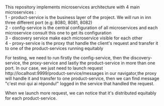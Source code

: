 This repository implements microservices architecture with 4 main microservices :  
1 - product-service is the business layer of the project. We will run in inn three different port (e.g: 8080, 8081, 8082)  
2 - config-service is the central configuration of all microservices and each microservice consult this one to get its configuration  
3 - discovery service make each microservice visible for each other  
4 - proxy-service is the proxy that handle the client's request and transfer it to one of the product-services running equitably    
  
For testing, we need to run firstly the config-service, then the discovery-service, the proxy-service and lastly the product-service in more than one port.
In our case, we just need to launch request http://localhost:9999/product-service/messages in our navigator,the proxy will handle it and transfer to one product-service, then we can find message "c'est moi qui ai répondu!" logged in the service that handled the request.
  
When we launch more request, we can notice that it's distributed equitably for each product-service.  
